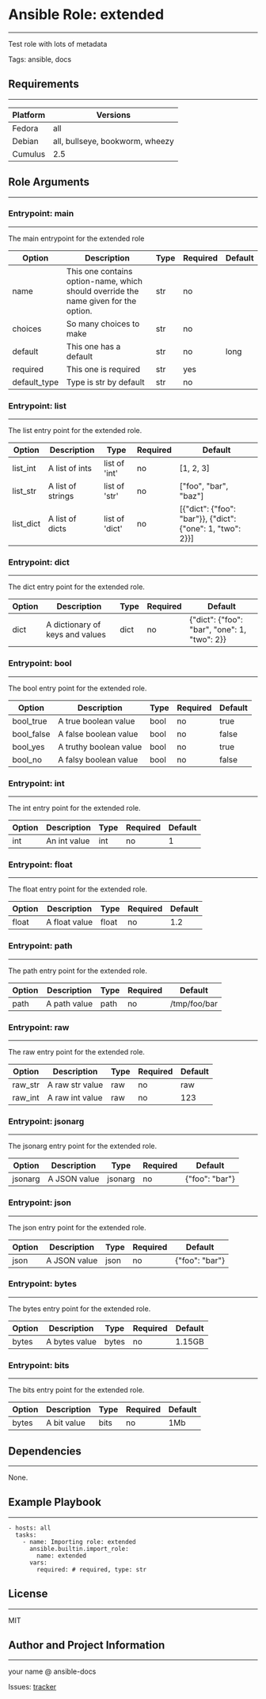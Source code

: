 <!-- BEGIN_ANSIBLE_DOCS -->
# Ansible Role: extended
---
Test role with lots of metadata

Tags: ansible, docs

## Requirements
---
| Platform | Versions |
| -------- | -------- |
| Fedora | all |
| Debian | all, bullseye, bookworm, wheezy |
| Cumulus | 2.5 |

## Role Arguments
---
### Entrypoint: main
---
The main entrypoint for the extended role

|Option|Description|Type|Required|Default|
|---|---|---|---|---|
| name | This one contains option-name, which should override the name given for the option. | str | no |  |
| choices | So many choices to make | str | no |  |
| default | This one has a default | str | no | long |
| required | This one is required | str | yes |  |
| default_type | Type is str by default | str | no |  |

### Entrypoint: list
---
The list entry point for the extended role.

|Option|Description|Type|Required|Default|
|---|---|---|---|---|
| list_int | A list of ints | list of 'int' | no | [1, 2, 3] |
| list_str | A list of strings | list of 'str' | no | ["foo", "bar", "baz"] |
| list_dict | A list of dicts | list of 'dict' | no | [{"dict": {"foo": "bar"}}, {"dict": {"one": 1, "two": 2}}] |

### Entrypoint: dict
---
The dict entry point for the extended role.

|Option|Description|Type|Required|Default|
|---|---|---|---|---|
| dict | A dictionary of keys and values | dict | no | {"dict": {"foo": "bar", "one": 1, "two": 2}} |

### Entrypoint: bool
---
The bool entry point for the extended role.

|Option|Description|Type|Required|Default|
|---|---|---|---|---|
| bool_true | A true boolean value | bool | no | true |
| bool_false | A false boolean value | bool | no | false |
| bool_yes | A truthy boolean value | bool | no | true |
| bool_no | A falsy boolean value | bool | no | false |

### Entrypoint: int
---
The int entry point for the extended role.

|Option|Description|Type|Required|Default|
|---|---|---|---|---|
| int | An int value | int | no | 1 |

### Entrypoint: float
---
The float entry point for the extended role.

|Option|Description|Type|Required|Default|
|---|---|---|---|---|
| float | A float value | float | no | 1.2 |

### Entrypoint: path
---
The path entry point for the extended role.

|Option|Description|Type|Required|Default|
|---|---|---|---|---|
| path | A path value | path | no | /tmp/foo/bar |

### Entrypoint: raw
---
The raw entry point for the extended role.

|Option|Description|Type|Required|Default|
|---|---|---|---|---|
| raw_str | A raw str value | raw | no | raw |
| raw_int | A raw int value | raw | no | 123 |

### Entrypoint: jsonarg
---
The jsonarg entry point for the extended role.

|Option|Description|Type|Required|Default|
|---|---|---|---|---|
| jsonarg | A JSON value | jsonarg | no | {"foo": "bar"} |

### Entrypoint: json
---
The json entry point for the extended role.

|Option|Description|Type|Required|Default|
|---|---|---|---|---|
| json | A JSON value | json | no | {"foo": "bar"} |

### Entrypoint: bytes
---
The bytes entry point for the extended role.

|Option|Description|Type|Required|Default|
|---|---|---|---|---|
| bytes | A bytes value | bytes | no | 1.15GB |

### Entrypoint: bits
---
The bits entry point for the extended role.

|Option|Description|Type|Required|Default|
|---|---|---|---|---|
| bytes | A bit value | bits | no | 1Mb |


## Dependencies
---
None.

## Example Playbook
---
```
- hosts: all
  tasks:
    - name: Importing role: extended
      ansible.builtin.import_role:
        name: extended
      vars:
        required: # required, type: str
```

## License
---
MIT

## Author and Project Information
---
your name @ ansible-docs

Issues: [tracker](https://gitlab.com/kankare/ansible-docs/-/issues)
<!-- END_ANSIBLE_DOCS -->
